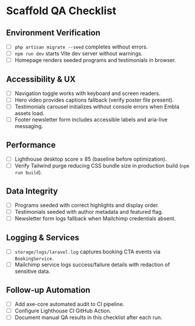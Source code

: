 # Scaffold QA Checklist

## Environment Verification
- [ ] `php artisan migrate --seed` completes without errors.
- [ ] `npm run dev` starts Vite dev server without warnings.
- [ ] Homepage renders seeded programs and testimonials in browser.

## Accessibility & UX
- [ ] Navigation toggle works with keyboard and screen readers.
- [ ] Hero video provides captions fallback (verify poster file present).
- [ ] Testimonials carousel initializes without console errors when Embla assets load.
- [ ] Footer newsletter form includes accessible labels and aria-live messaging.

## Performance
- [ ] Lighthouse desktop score ≥ 85 (baseline before optimization).
- [ ] Verify Tailwind purge reducing CSS bundle size in production build (`npm run build`).

## Data Integrity
- [ ] Programs seeded with correct highlights and display order.
- [ ] Testimonials seeded with author metadata and featured flag.
- [ ] Newsletter form logs fallback when Mailchimp credentials absent.

## Logging & Services
- [ ] `storage/logs/laravel.log` captures booking CTA events via `BookingService`.
- [ ] Mailchimp service logs success/failure details with redaction of sensitive data.

## Follow-up Automation
- [ ] Add axe-core automated audit to CI pipeline.
- [ ] Configure Lighthouse CI GitHub Action.
- [ ] Document manual QA results in this checklist after each run.
